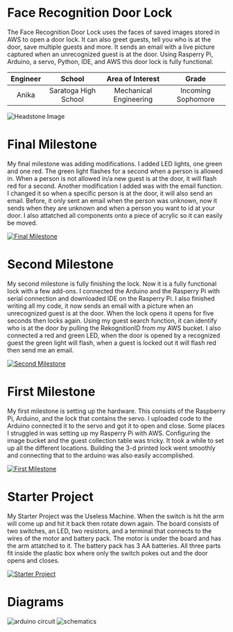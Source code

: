 # Face Recognition Door Lock
The Face Recognition Door Lock uses the faces of saved images stored in AWS to open a door lock. It can also greet guests, tell you who is at the door, save multiple guests and more. It sends an email with a live picture captured when an unrecognized guest is at the door. Using Rasperry Pi, Arduino, a servo, Python, IDE, and AWS this door lock is fully functional.

| **Engineer** | **School** | **Area of Interest** | **Grade** |
|:--:|:--:|:--:|:--:|
| Anika | Saratoga High School | Mechanical Engineering | Incoming Sophomore

![Headstone Image](https://lh3.googleusercontent.com/pw/AM-JKLUdOuU9Q6jJW24ISIrUQ86stBQrCDxvoC6gCmYYJBYLRuTZ0KuYGIkEr4aPZzd6wEQgvUS3nlK2IZbWJMW13zeNAtBtXtwrCLN6D4wDYT2vPBLwp_yU01ss2ku1Mu6appCKLMp1psU20Tl-z7ugj-Xs=s1290-no?authuser=0)
  
# Final Milestone
My final milestone was adding modifications. I added LED lights, one green and one red. The green light flashes for a second when a person is allowed in. When a person is not allowed in/a new guest is at the door, it will flash red for a second. Another modification I added was with the email function. I changed it so when a specific person is at the door, it will also send an email. Before, it only sent an email when the person was unknown, now it sends when they are unknown and when a person you want to id at your door. I also attatched all components onto a piece of acrylic so it can easily be moved. 

[![Final Milestone](https://img.youtube.com/vi/LYExreLvghs/hqdefault.jpg )](https://www.youtube.com/watch?v=LYExreLvghs "Final Milestone")

# Second Milestone
My second milestone is fully finishing the lock. Now it is a fully functional lock with a few add-ons. I connected the Arduino and the Rasperry Pi with serial connection and downloaded IDE on the Rasperry Pi. I also finished writing all my code, it now sends an email with a picture when an unrecognized guest is at the door. When the lock opens it opens for five seconds then locks again. Using my guest search function, it can identify who is at the door by pulling the RekognitionID from my AWS bucket. I also connected a red and green LED, when the door is opened by a recognized guest the green light will flash, when a guest is locked out it will flash red then send me an email.

[![Second Milestone](https://img.youtube.com/vi/f14yofIJps4/hqdefault.jpg)](https://www.youtube.com/watch?v=f14yofIJps4 "Second Milestone")
# First Milestone
  

My first milestone is setting up the hardware. This consists of the Raspberry Pi, Arduino, and the lock that contains the servo. I uploaded code to the Arduino connected it to the servo and got it to open and close. Some places I struggled in was setting up my Rasperry Pi with AWS. Configuring the image bucket and the guest collection table was tricky. It took a while to set up all the different locations. Building the 3-d printed lock went smoothly and connecting that to the arduino was also easily accomplished.   

[![First Milestone](https://img.youtube.com/vi/C8MUmDBtJec/sddefault.jpg)](https://www.youtube.com/watch?v=C8MUmDBtJec "First Milestone")


# Starter Project
My Starter Project was the Useless Machine. When the switch is hit the arm will come up and hit it back then rotate down again. The board consists of two switches, an LED, two resistors, and a terminal that connects to the wires of the motor and battery pack. The motor is under the board and has the arm attatched to it. The battery pack has 3 AA batteries. All three parts fit inside the plastic box where only the switch pokes out and the door opens and closes.

[![Starter Project](https://img.youtube.com/vi/2e7--Mj_rL8/sddefault.jpg)](https://www.youtube.com/watch?v=2e7--Mj_rL8)

#  Diagrams
![arduino circuit](https://user-images.githubusercontent.com/107944844/176942366-9e5cb216-ffaf-4a28-8fcd-653d68950203.jpg)
![schematics](https://hackster.imgix.net/uploads/attachments/437788/block1_ioWGCtJDGN.jpg)
